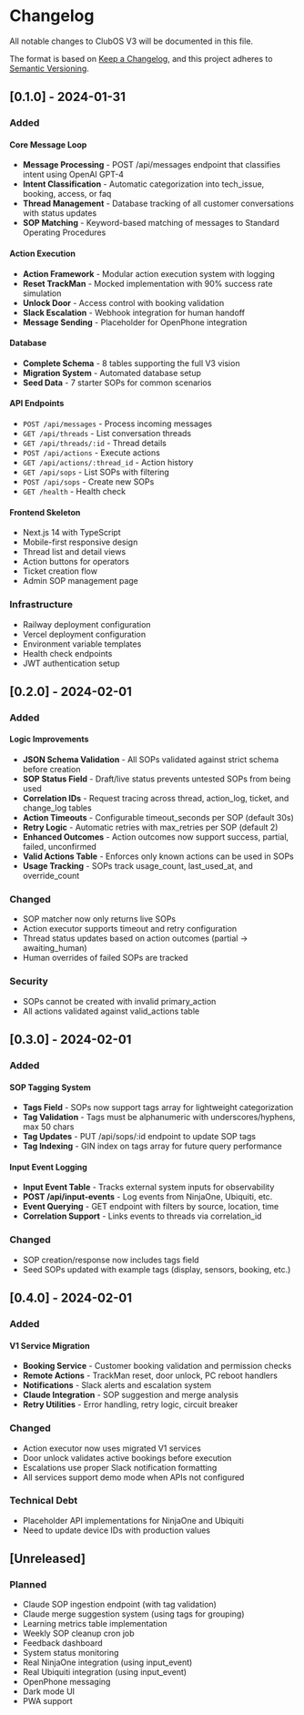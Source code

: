 # Changelog

All notable changes to ClubOS V3 will be documented in this file.

The format is based on [Keep a Changelog](https://keepachangelog.com/en/1.0.0/),
and this project adheres to [Semantic Versioning](https://semver.org/spec/v2.0.0.html).

## [0.1.0] - 2024-01-31

### Added

#### Core Message Loop
- **Message Processing** - POST /api/messages endpoint that classifies intent using OpenAI GPT-4
- **Intent Classification** - Automatic categorization into tech_issue, booking, access, or faq
- **Thread Management** - Database tracking of all customer conversations with status updates
- **SOP Matching** - Keyword-based matching of messages to Standard Operating Procedures

#### Action Execution
- **Action Framework** - Modular action execution system with logging
- **Reset TrackMan** - Mocked implementation with 90% success rate simulation
- **Unlock Door** - Access control with booking validation
- **Slack Escalation** - Webhook integration for human handoff
- **Message Sending** - Placeholder for OpenPhone integration

#### Database
- **Complete Schema** - 8 tables supporting the full V3 vision
- **Migration System** - Automated database setup
- **Seed Data** - 7 starter SOPs for common scenarios

#### API Endpoints
- `POST /api/messages` - Process incoming messages
- `GET /api/threads` - List conversation threads
- `GET /api/threads/:id` - Thread details
- `POST /api/actions` - Execute actions
- `GET /api/actions/:thread_id` - Action history
- `GET /api/sops` - List SOPs with filtering
- `POST /api/sops` - Create new SOPs
- `GET /health` - Health check

#### Frontend Skeleton
- Next.js 14 with TypeScript
- Mobile-first responsive design
- Thread list and detail views
- Action buttons for operators
- Ticket creation flow
- Admin SOP management page

### Infrastructure
- Railway deployment configuration
- Vercel deployment configuration
- Environment variable templates
- Health check endpoints
- JWT authentication setup

## [0.2.0] - 2024-02-01

### Added

#### Logic Improvements
- **JSON Schema Validation** - All SOPs validated against strict schema before creation
- **SOP Status Field** - Draft/live status prevents untested SOPs from being used
- **Correlation IDs** - Request tracing across thread, action_log, ticket, and change_log tables
- **Action Timeouts** - Configurable timeout_seconds per SOP (default 30s)
- **Retry Logic** - Automatic retries with max_retries per SOP (default 2)
- **Enhanced Outcomes** - Action outcomes now support success, partial, failed, unconfirmed
- **Valid Actions Table** - Enforces only known actions can be used in SOPs
- **Usage Tracking** - SOPs track usage_count, last_used_at, and override_count

### Changed
- SOP matcher now only returns live SOPs
- Action executor supports timeout and retry configuration
- Thread status updates based on action outcomes (partial → awaiting_human)
- Human overrides of failed SOPs are tracked

### Security
- SOPs cannot be created with invalid primary_action
- All actions validated against valid_actions table

## [0.3.0] - 2024-02-01

### Added

#### SOP Tagging System
- **Tags Field** - SOPs now support tags array for lightweight categorization
- **Tag Validation** - Tags must be alphanumeric with underscores/hyphens, max 50 chars
- **Tag Updates** - PUT /api/sops/:id endpoint to update SOP tags
- **Tag Indexing** - GIN index on tags array for future query performance

#### Input Event Logging
- **Input Event Table** - Tracks external system inputs for observability
- **POST /api/input-events** - Log events from NinjaOne, Ubiquiti, etc.
- **Event Querying** - GET endpoint with filters by source, location, time
- **Correlation Support** - Links events to threads via correlation_id

### Changed
- SOP creation/response now includes tags field
- Seed SOPs updated with example tags (display, sensors, booking, etc.)

## [0.4.0] - 2024-02-01

### Added

#### V1 Service Migration
- **Booking Service** - Customer booking validation and permission checks
- **Remote Actions** - TrackMan reset, door unlock, PC reboot handlers
- **Notifications** - Slack alerts and escalation system
- **Claude Integration** - SOP suggestion and merge analysis
- **Retry Utilities** - Error handling, retry logic, circuit breaker

### Changed
- Action executor now uses migrated V1 services
- Door unlock validates active bookings before execution
- Escalations use proper Slack notification formatting
- All services support demo mode when APIs not configured

### Technical Debt
- Placeholder API implementations for NinjaOne and Ubiquiti
- Need to update device IDs with production values

## [Unreleased]

### Planned
- Claude SOP ingestion endpoint (with tag validation)
- Claude merge suggestion system (using tags for grouping)
- Learning metrics table implementation
- Weekly SOP cleanup cron job
- Feedback dashboard
- System status monitoring
- Real NinjaOne integration (using input_event)
- Real Ubiquiti integration (using input_event)
- OpenPhone messaging
- Dark mode UI
- PWA support